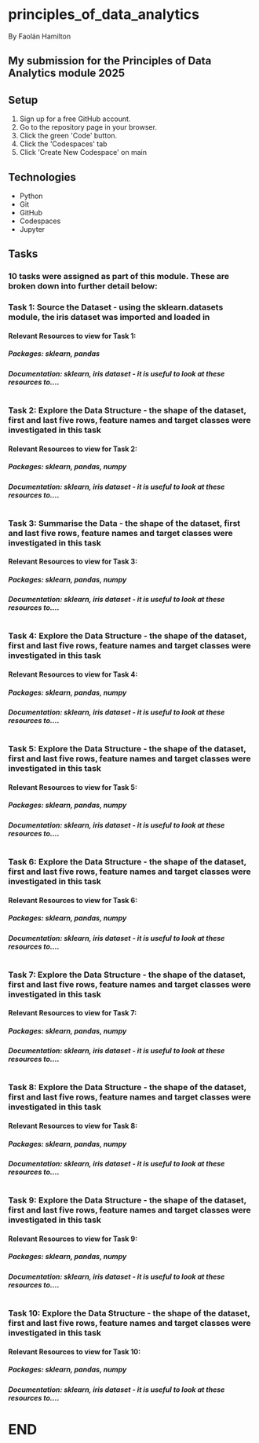 # principles_of_data_analytics

By Faolán Hamilton

## My submission for the Principles of Data Analytics module 2025

## Setup

1. Sign up for a free GitHub account.
2. Go to the repository page in your browser.
3. Click the green 'Code' button.
4. Click the 'Codespaces' tab
5. Click 'Create New Codespace' on main

## Technologies

- Python
- Git
- GitHub
- Codespaces
- Jupyter

## Tasks

### 10 tasks were assigned as part of this module. These are broken down into further detail below:

### Task 1: Source the Dataset - using the sklearn.datasets module, the iris  dataset was imported and loaded in

#### Relevant Resources to view for Task 1:
##### Packages: sklearn, pandas
##### Documentation: sklearn, iris dataset - it is useful to look at these resources to....

# 

### Task 2: Explore the Data Structure - the shape of the dataset, first and last five rows, feature names and target classes were investigated in this task

#### Relevant Resources to view for Task 2:
##### Packages: sklearn, pandas, numpy
##### Documentation: sklearn, iris dataset - it is useful to look at these resources to....

#

### Task 3: Summarise the Data - the shape of the dataset, first and last five rows, feature names and target classes were investigated in this task

#### Relevant Resources to view for Task 3:
##### Packages: sklearn, pandas, numpy
##### Documentation: sklearn, iris dataset - it is useful to look at these resources to....

# 

### Task 4: Explore the Data Structure - the shape of the dataset, first and last five rows, feature names and target classes were investigated in this task

#### Relevant Resources to view for Task 4:
##### Packages: sklearn, pandas, numpy
##### Documentation: sklearn, iris dataset - it is useful to look at these resources to....

# 

### Task 5: Explore the Data Structure - the shape of the dataset, first and last five rows, feature names and target classes were investigated in this task

#### Relevant Resources to view for Task 5:
##### Packages: sklearn, pandas, numpy
##### Documentation: sklearn, iris dataset - it is useful to look at these resources to....

# 

### Task 6: Explore the Data Structure - the shape of the dataset, first and last five rows, feature names and target classes were investigated in this task

#### Relevant Resources to view for Task 6:
##### Packages: sklearn, pandas, numpy
##### Documentation: sklearn, iris dataset - it is useful to look at these resources to....

# 

### Task 7: Explore the Data Structure - the shape of the dataset, first and last five rows, feature names and target classes were investigated in this task

#### Relevant Resources to view for Task 7:
##### Packages: sklearn, pandas, numpy
##### Documentation: sklearn, iris dataset - it is useful to look at these resources to....

# 

### Task 8: Explore the Data Structure - the shape of the dataset, first and last five rows, feature names and target classes were investigated in this task

#### Relevant Resources to view for Task 8:
##### Packages: sklearn, pandas, numpy
##### Documentation: sklearn, iris dataset - it is useful to look at these resources to....

# 

### Task 9: Explore the Data Structure - the shape of the dataset, first and last five rows, feature names and target classes were investigated in this task

#### Relevant Resources to view for Task 9:
##### Packages: sklearn, pandas, numpy
##### Documentation: sklearn, iris dataset - it is useful to look at these resources to....

# 

### Task 10: Explore the Data Structure - the shape of the dataset, first and last five rows, feature names and target classes were investigated in this task

#### Relevant Resources to view for Task 10:
##### Packages: sklearn, pandas, numpy
##### Documentation: sklearn, iris dataset - it is useful to look at these resources to....

# END 